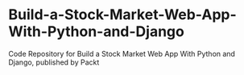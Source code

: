 


# Build-a-Stock-Market-Web-App-With-Python-and-Django
Code Repository for Build a Stock Market Web App With Python and Django, published by Packt
